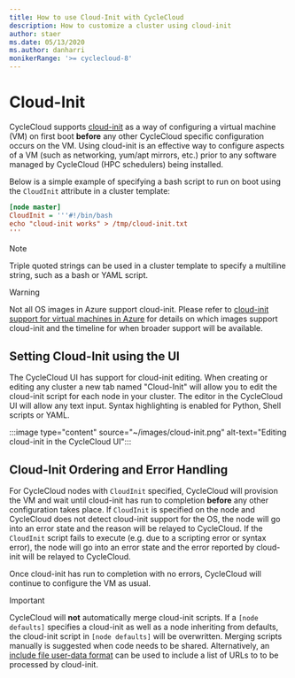 ```yaml
---
title: How to use Cloud-Init with CycleCloud
description: How to customize a cluster using cloud-init
author: staer
ms.date: 05/13/2020
ms.author: danharri
monikerRange: '>= cyclecloud-8'
---
```


# Cloud-Init

CycleCloud supports [cloud-init](https://docs.microsoft.com/azure/virtual-machines/linux/using-cloud-init) as a way of configuring a virtual machine (VM) on first boot **before** any other CycleCloud specific configuration occurs on the VM. Using cloud-init is an effective way to configure aspects of a VM (such as networking, yum/apt mirrors, etc.) prior to any software managed by CycleCloud (HPC schedulers) being installed.

Below is a simple example of specifying a bash script to run on boot using the `CloudInit` attribute in a cluster template:

```ini
[node master]
CloudInit = '''#!/bin/bash
echo "cloud-init works" > /tmp/cloud-init.txt
'''
```

> [!NOTE]
> Triple quoted strings can be used in a cluster template to specify a multiline string, such as a bash or YAML script.

> [!WARNING]
> Not all OS images in Azure support cloud-init. Please refer to [cloud-init support for virtual machines in Azure](https://docs.microsoft.com/azure/virtual-machines/linux/using-cloud-init) for details on which images support cloud-init and the timeline for when broader support will be available.

## Setting Cloud-Init using the UI

The CycleCloud UI has support for cloud-init editing. When creating or editing any cluster a new tab named "Cloud-Init" will allow you to edit the cloud-init script for each node in your cluster. The editor in the CycleCloud UI will allow any text input. Syntax highlighting is enabled for Python, Shell scripts or YAML.

:::image type="content" source="~/images/cloud-init.png" alt-text="Editing cloud-init in the CycleCloud UI":::

## Cloud-Init Ordering and Error Handling

For CycleCloud nodes with `CloudInit` specified, CycleCloud will provision the VM and wait until cloud-init has run to completion **before** any other configuration takes place. If `CloudInit` is specified on the node and CycleCloud does not detect cloud-init support for the OS, the node will go into an error state and the reason will be relayed to CycleCloud. If the `CloudInit` script fails to execute (e.g. due to a scripting error or syntax error), the node will go into an error state and the error reported by cloud-init will be relayed to CycleCloud. 

Once cloud-init has run to completion with no errors, CycleCloud will continue to configure the VM as usual.

> [!IMPORTANT]
> CycleCloud will **not** automatically merge cloud-init scripts. If a `[node defaults]` specifies a cloud-init as well as a node inheriting from defaults, the cloud-init script in `[node defaults]` will be overwritten. Merging scripts manually is suggested when code needs to be shared. Alternatively, an [include file user-data format](https://cloudinit.readthedocs.io/en/latest/topics/format.html#include-file) can be used to include a list of URLs to to be processed by cloud-init.
